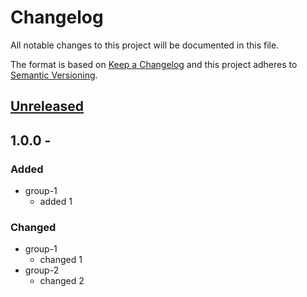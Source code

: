 # Changelog
All notable changes to this project will be documented in this file.

The format is based on [Keep a Changelog](http://keepachangelog.com/en/1.0.0/)
and this project adheres to [Semantic Versioning](http://semver.org/spec/v2.0.0.html).

## [Unreleased]

## 1.0.0 - <currentDate>
### Added
- group-1
  - added 1

### Changed
- group-1
  - changed 1
- group-2
  - changed 2

[unreleased]: https://github.com/geut/chan/compare/v1.0.0...HEAD
